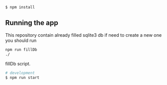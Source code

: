 
```bash
$ npm install
```

## Running the app
This repository contain already filled sqlite3 db if need to create a new one you should run
```bash
npm run fillDb
./
```
fillDb script.

```bash
# development
$ npm run start

